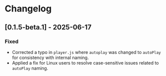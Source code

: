 # Changelog

## [0.1.5-beta.1] - 2025-06-17

### Fixed
- Corrected a typo in `player.js` where `autoplay` was changed to `autoPlay` for consistency with internal naming.
- Applied a fix for Linux users to resolve case-sensitive issues related to `autoPlay` naming.
